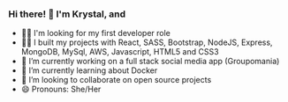 ### Hi there! 👋  I'm Krystal, and

- 🕵️‍♀️ I'm looking for my first developer role
- 👩‍💻 I built my projects with React, SASS, Bootstrap, NodeJS, Express, MongoDB, MySql, AWS, Javascript, HTML5 and CSS3
- 🔭 I’m currently working on a full stack social media app (Groupomania) 
- 🌱 I’m currently learning about Docker
- 👯 I’m looking to collaborate on open source projects
- 😄 Pronouns: She/Her
